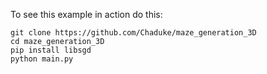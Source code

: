 To see this example in action do this:

```
git clone https://github.com/Chaduke/maze_generation_3D
cd maze_generation_3D
pip install libsgd
python main.py
```
